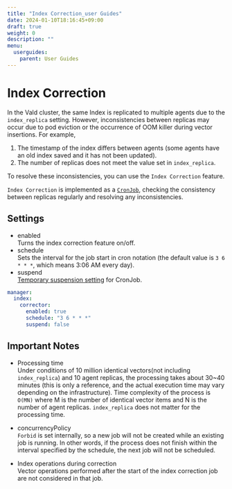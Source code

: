 ```yaml
---
title: "Index Correction_user Guides"
date: 2024-01-10T18:16:45+09:00
draft: true
weight: 0
description: ""
menu:
  userguides:
    parent: User Guides
---
```


# Index Correction

In the Vald cluster, the same Index is replicated to multiple agents due to the `index_replica` setting. However, inconsistencies between replicas may occur due to pod eviction or the occurrence of OOM killer during vector insertions. For example,

1. The timestamp of the index differs between agents (some agents have an old index saved and it has not been updated).
2. The number of replicas does not meet the value set in `index_replica`.

To resolve these inconsistencies, you can use the `Index Correction` feature.

`Index Correction` is implemented as a [`CronJob`](https://kubernetes.io/docs/concepts/workloads/controllers/cron-jobs/), checking the consistency between replicas regularly and resolving any inconsistencies.

## Settings

- enabled  
  Turns the index correction feature on/off.
- schedule  
  Sets the interval for the job start in cron notation (the default value is `3 6 * * *`, which means 3:06 AM every day).
- suspend  
  [Temporary suspension setting](https://kubernetes.io/docs/concepts/workloads/controllers/cron-jobs/#schedule-suspension) for CronJob.

```yaml
manager:
  index:
    corrector:
      enabled: true
      schedule: "3 6 * * *"
      suspend: false
```

## Important Notes

- Processing time  
  Under conditions of 10 million identical vectors(not including `index_replica`) and 10 agent replicas, the processing takes about 30~40 minutes (this is only a reference, and the actual execution time may vary depending on the infrastructure). Time complexity of the process is `O(MN)` where M is the number of identical vector items and N is the number of agent replicas. `index_replica` does not matter for the processing time.

- concurrencyPolicy  
  `Forbid` is set internally, so a new job will not be created while an existing job is running. In other words, if the process does not finish within the interval specified by the schedule, the next job will not be scheduled.

- Index operations during correction  
  Vector operations performed after the start of the index correction job are not considered in that job.
